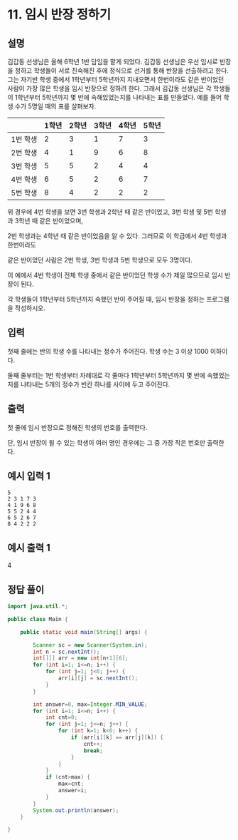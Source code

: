# 11. 임시 반장 정하기

## 설명

김갑동 선생님은 올해 6학년 1반 담임을 맡게 되었다.
김갑동 선생님은 우선 임시로 반장을 정하고 학생들이 서로 친숙해진 후에 정식으로 선거를 통해 반장을 선출하려고 한다.
그는 자기반 학생 중에서 1학년부터 5학년까지 지내오면서 한번이라도 같은 반이었던 사람이 가장 많은 학생을 임시 반장으로 정하려 한다.
그래서 김갑동 선생님은 각 학생들이 1학년부터 5학년까지 몇 반에 속해있었는지를 나타내는 표를 만들었다.
예를 들어 학생 수가 5명일 때의 표를 살펴보자.

||1학년|2학년|3학년|4학년|5학년|
|--|--|--|--|--|--|
|1번 학생|2|3|1|7|3|
|2번 학생|4|1|9|6|8|
|3번 학생|5|5|2|4|4|
|4번 학생|6|5|2|6|7|
|5번 학생|8|4|2|2|2|

위 경우에 4번 학생을 보면 3번 학생과 2학년 때 같은 반이었고, 3번 학생 및 5번 학생과 3학년 때 같은 반이었으며,

2번 학생과는 4학년 때 같은 반이었음을 알 수 있다. 그러므로 이 학급에서 4번 학생과 한번이라도

같은 반이었던 사람은 2번 학생, 3번 학생과 5번 학생으로 모두 3명이다.

이 예에서 4번 학생이 전체 학생 중에서 같은 반이었던 학생 수가 제일 많으므로 임시 반장이 된다.

각 학생들이 1학년부터 5학년까지 속했던 반이 주어질 때, 임시 반장을 정하는 프로그램을 작성하시오.

## 입력

첫째 줄에는 반의 학생 수를 나타내는 정수가 주어진다. 학생 수는 3 이상 1000 이하이다.

둘째 줄부터는 1번 학생부터 차례대로 각 줄마다 1학년부터 5학년까지 몇 반에 속했었는지를 나타내는 5개의 정수가 빈칸 하나를 사이에 두고 주어진다.

## 출력

첫 줄에 임시 반장으로 정해진 학생의 번호를 출력한다.

단, 임시 반장이 될 수 있는 학생이 여러 명인 경우에는 그 중 가장 작은 번호만 출력한다.

## 예시 입력 1

```
5
2 3 1 7 3
4 1 9 6 8
5 5 2 4 4
6 5 2 6 7
8 4 2 2 2
```

## 예시 출력 1

4

## 정답 풀이

```java
import java.util.*;

public class Main {

    public static void main(String[] args) {

        Scanner sc = new Scanner(System.in);
        int n = sc.nextInt();
        int[][] arr = new int[n+1][6];
        for (int i=1; i<=n; i++) {
            for (int j=1; j<6; j++) {
                arr[i][j] = sc.nextInt();
            }
        }

        int answer=0, max=Integer.MIN_VALUE;
        for (int i=1; i<=n; i++) {
            int cnt=0;
            for (int j=1; j<=n; j++) {
                for (int k=1; k<6; k++) {
                    if (arr[i][k] == arr[j][k]) {
                        cnt++;
                        break;
                    }
                }
            }
            if (cnt>max) {
                max=cnt;
                answer=i;
            }
        }
        System.out.println(answer);
    }

}
```